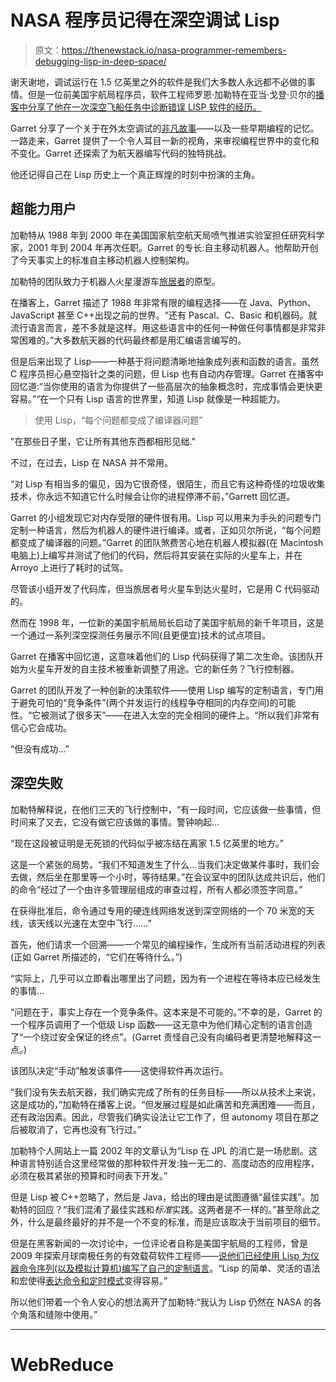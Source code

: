 # NASA 程序员记得在深空调试 Lisp

> 原文：<https://thenewstack.io/nasa-programmer-remembers-debugging-lisp-in-deep-space/>

谢天谢地，调试运行在 1.5 亿英里之外的软件是我们大多数人永远都不必做的事情。但是一位前美国宇航局程序员，软件工程师罗恩·加勒特在亚当·戈登·贝尔的[播客中分享了他在一次深空飞船任务中诊断错误 LISP 软件的经历。](https://corecursive.com/)

Garret 分享了一个关于在外太空调试的[非凡故事](https://corecursive.com/lisp-in-space-with-ron-garret/)——以及一些早期编程的记忆。一路走来，Garret 提供了一个令人耳目一新的视角，来审视编程世界中的变化和不变化。Garret 还探索了为航天器编写代码的独特挑战。

他还记得自己在 Lisp 历史上一个真正辉煌的时刻中扮演的主角。

## 超能力用户

加勒特从 1988 年到 2000 年在美国国家航空航天局喷气推进实验室担任研究科学家，2001 年到 2004 年再次任职。Garret 的专长:自主移动机器人。他帮助开创了今天事实上的标准自主移动机器人控制架构。

加勒特的团队致力于机器人火星漫游车[旅居者](https://en.wikipedia.org/wiki/Sojourner_(rover))的原型。

在播客上，Garret 描述了 1988 年非常有限的编程选择——在 Java、Python、JavaScript 甚至 C++出现之前的世界。“还有 Pascal、C、Basic 和机器码。就流行语言而言，差不多就是这样。用这些语言中的任何一种做任何事情都是非常非常困难的。”大多数航天器的代码最终都是用汇编语言编写的。

但是后来出现了 Lisp——一种基于将问题清晰地抽象成列表和函数的语言。虽然 C 程序员担心悬空指针之类的问题，但 Lisp 也有自动内存管理。Garret 在播客中回忆道:“当你使用的语言为你提供了一些高层次的抽象概念时，完成事情会更快更容易。”“在一个只有 Lisp 语言的世界里，知道 Lisp 就像是一种超能力。

> 使用 Lisp，“每个问题都变成了编译器问题”

"在那些日子里，它让所有其他东西都相形见绌."

不过，在过去，Lisp 在 NASA 并不常用。

“对 Lisp 有相当多的偏见，因为它很奇怪，很陌生，而且它有这种奇怪的垃圾收集技术，你永远不知道它什么时候会让你的进程停滞不前，”Garrett 回忆道。

Garret 的小组发现它对内存受限的硬件很有用。Lisp 可以用来为手头的问题专门定制一种语言，然后为机器人的硬件进行编译。或者，正如贝尔所说，“每个问题都变成了编译器的问题。”Garret 的团队煞费苦心地在机器人模拟器(在 Macintosh 电脑上)上编写并测试了他们的代码，然后将其安装在实际的火星车上，并在 Arroyo 上进行了耗时的试驾。

尽管该小组开发了代码库，但当旅居者号火星车到达火星时，它是用 C 代码驱动的。

然而在 1998 年，一位新的美国宇航局局长启动了美国宇航局的新千年项目，这是一个通过一系列深空探测任务展示不同(且更便宜)技术的试点项目。

Garret 在播客中回忆道，这意味着他们的 Lisp 代码获得了第二次生命。该团队开始为火星车开发的自主技术被重新调整了用途。它的新任务？飞行控制器。

Garret 的团队开发了一种创新的决策软件——使用 Lisp 编写的定制语言，专门用于避免可怕的“竞争条件”(两个并发运行的线程争夺相同的内存空间)的可能性。“它被测试了很多天”——在进入太空的完全相同的硬件上。“所以我们非常有信心它会成功。

“但没有成功…”

## 深空失败

加勒特解释说，在他们三天的飞行控制中，“有一段时间，它应该做一些事情，但时间来了又去，它没有做它应该做的事情。警钟响起…

“现在这段被证明是无死锁的代码似乎被冻结在离家 1.5 亿英里的地方。”

这是一个紧张的局势。“我们不知道发生了什么…当我们决定做某件事时，我们会去做，然后坐在那里等一个小时，等待结果。”在会议室中的团队达成共识后，他们的命令“经过了一个由许多管理层组成的审查过程，所有人都必须签字同意。”

在获得批准后，命令通过专用的硬连线网络发送到深空网络的一个 70 米宽的天线，该天线以光速在太空中飞行……”

首先，他们请求一个回溯——一个常见的编程操作，生成所有当前活动进程的列表(正如 Garret 所描述的，“它们在等待什么。”)

“实际上，几乎可以立即看出哪里出了问题，因为有一个进程在等待本应已经发生的事情…

“问题在于，事实上存在一个竞争条件。这本来是不可能的。”不幸的是，Garret 的一个程序员调用了一个低级 Lisp 函数——这无意中为他们精心定制的语言创造了“一个绕过安全保证的终点”。(Garret 责怪自己没有向编码者更清楚地解释这一点。)

该团队决定“手动”触发该事件——这使得软件再次运行。

“我们没有失去航天器，我们确实完成了所有的任务目标——所以从技术上来说，这是成功的，”加勒特在播客上说。“但发展过程是如此痛苦和充满困难——而且，还有政治因素。因此，尽管我们确实设法让它工作了，但 autonomy 项目在那之后被取消了，它再也没有飞行过。”

加勒特个人网站上一篇 2002 年的文章认为“Lisp 在 JPL 的消亡是一场悲剧。这种语言特别适合这里经常做的那种软件开发:独一无二的、高度动态的应用程序，必须在极其紧张的预算和时间表下开发。”

但是 Lisp 被 C++忽略了，然后是 Java，给出的理由是试图遵循“最佳实践”。加勒特的回应？“我们混淆了最佳实践和*标准*实践。这两者是不一样的。”甚至除此之外，什么是最终最好的并不是一个不变的标准，而是应该取决于当前项目的细节。

但是在黑客新闻的一次讨论中，一位评论者自称是美国宇航局的工程师，曾是 2009 年探索月球南极任务的有效载荷软件工程师——[说他们已经使用 Lisp 为仪器命令序列(以及模拟计算机)编写了自己的定制语言](https://news.ycombinator.com/item?id=31253704)。“Lisp 的简单、灵活的语法和宏使得[表达命令和定时模式](https://blogs.nasa.gov/lcrossfdblog/)变得容易。”

所以他们带着一个令人安心的想法离开了加勒特:“我认为 Lisp 仍然在 NASA 的各个角落和缝隙中使用。”

* * *

# WebReduce

<svg xmlns:xlink="http://www.w3.org/1999/xlink" viewBox="0 0 68 31" version="1.1"><title>Group</title> <desc>Created with Sketch.</desc></svg>